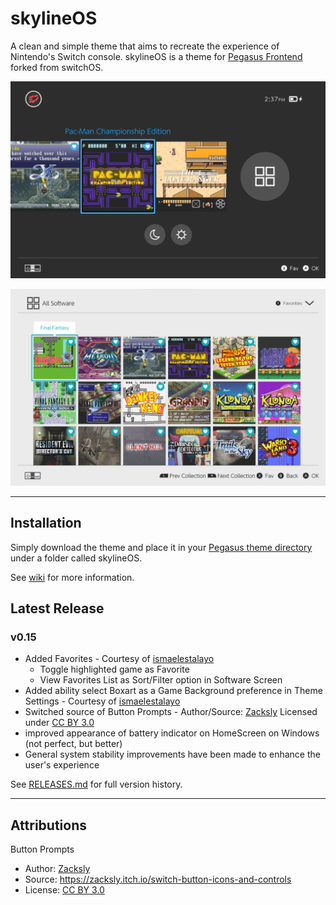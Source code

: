 # skylineOS

A clean and simple theme that aims to recreate the experience of Nintendo's Switch console. skylineOS is a theme for [Pegasus Frontend](http://pegasus-frontend.org/) forked from switchOS.

![skylineOS Pegasus theme](assets/images/screenshot_bar_end.png)

![skylineOS Pegasus theme](assets/images/screenshot_allsoft.png)

___

## Installation

Simply download the theme and place it in your [Pegasus theme directory](http://pegasus-frontend.org/docs/user-guide/installing-themes/) under a folder called skylineOS.

See [wiki](https://github.com/RBertoCases/skylineOS/wiki) for more information.

## Latest Release
### v0.15
  - Added Favorites - Courtesy of [ismaelestalayo](https://github.com/ismaelestalayo/skylineOSP)
      - Toggle highlighted game as Favorite
      - View Favorites List as Sort/Filter option in Software Screen
  - Added ability select Boxart as a Game Background preference in Theme Settings - Courtesy of [ismaelestalayo](https://github.com/ismaelestalayo/skylineOSP)
  - Switched source of Button Prompts - Author/Source: [Zacksly](https://zacksly.itch.io/switch-button-icons-and-controls) Licensed under [CC BY 3.0](https://creativecommons.org/licenses/by/3.0/)
  - improved appearance of battery indicator on HomeScreen on Windows (not perfect, but better)
  - General system stability improvements have been made to enhance the user's experience

See [RELEASES.md](RELEASES.md) for full version history.
___

## Attributions

Button Prompts

- Author: [Zacksly](https://zacksly.itch.io)
- Source: https://zacksly.itch.io/switch-button-icons-and-controls
- License: [CC BY 3.0](https://creativecommons.org/licenses/by/3.0/)